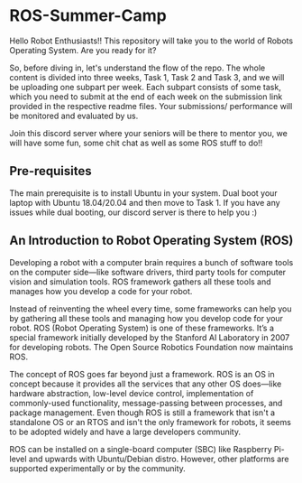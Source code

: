 # ROS-Summer-Camp
Hello Robot Enthusiasts!!
This repository will take you to the world of Robots Operating System. Are you ready for it?

So, before diving in, let's understand the flow of the repo. The whole content is divided into three weeks, Task 1, Task 2 and Task 3, and we will be uploading one subpart per week. Each subpart consists of some task, which you need to submit at the end of each week on the submission link provided in the respective readme files. Your submissions/ performance will be monitored and evaluated by us. 

Join this discord server where your seniors will be there to mentor you, we will have some fun, some chit chat as well as some ROS stuff to do!!

## Pre-requisites
The main prerequisite is to install Ubuntu in your system. Dual boot your laptop with Ubuntu 18.04/20.04 and then move to Task 1. If you have any issues while dual booting, our discord server is there to help you :)


## An Introduction to Robot Operating System (ROS)
Developing a robot with a computer brain requires a bunch of software tools on the computer side—like software drivers, third party tools for computer vision and simulation tools. ROS framework gathers all these tools and manages how you develop a code for your robot.

Instead of reinventing the wheel every time, some frameworks can help you by gathering all these tools and managing how you develop code for your robot. ROS (Robot Operating System) is one of these frameworks. It’s a special framework initially developed by the Stanford AI Laboratory in 2007 for developing robots. The Open Source Robotics Foundation now maintains ROS.

The concept of ROS goes far beyond just a framework. ROS is an OS in concept because it provides all the services that any other OS does—like hardware abstraction, low-level device control, implementation of commonly-used functionality, message-passing between processes, and package management. Even though ROS is still a framework that isn't a standalone OS or an RTOS and isn't the only framework for robots, it seems to be adopted widely and have a large developers community.

ROS can be installed on a single-board computer (SBC) like Raspberry Pi-level and upwards with Ubuntu/Debian distro. However, other platforms are supported experimentally or by the community.








